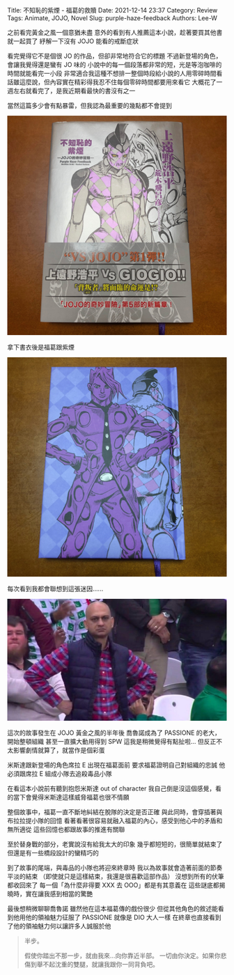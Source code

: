Title: 不知恥的紫煙 - 福葛的救贖
Date: 2021-12-14 23:37
Category: Review
Tags: Animate, JOJO, Novel
Slug: purple-haze-feedback
Authors: Lee-W

之前看完黃金之風一個意猶未盡
意外的看到有人推薦這本小說，趁著要買其他書就一起買了
紓解一下沒有 JOJO 能看的戒斷症狀

<!--more-->

看完覺得它不是個很 JO 的作品，但卻非常地符合它的標題
不過新登場的角色，會讓我覺得還是蠻有 JO 味的
小說中的每一個段落都非常的短，光是等泡咖啡的時間就能看完一小段
非常適合我這種不想排一整個時段給小說的人用零碎時間看
話雖這麼說，但內容實在精彩得我忍不住每個零碎時間都要用來看它
大概花了一週左右就看完了，是我近期看最快的書沒有之一

當然這篇多少會有點暴雷，但我認為最重要的幾點都不會提到

![purple-haze-feedback](/images/post-images/2021-purple-haze-feedback/purple-haze-feedback.jpeg)

拿下書衣後是福葛跟紫煙

![purple-haze-feedback-2](/images/post-images/2021-purple-haze-feedback/purple-haze-feedback-2.jpeg)

每次看到我都會聯想到這張迷因......

![meme](/images/post-images/2021-purple-haze-feedback/meme.jpg)

這次的故事發生在 JOJO 黃金之風的半年後
喬魯諾成為了 PASSIONE 的老大，開始整頓組織
甚至一直擴大動用得到 SPW 
這我是稍微覺得有點扯啦...
但反正不太影響劇情就算了，就當作是個彩蛋

米斯達跟新登場的角色席拉 E 出現在福葛面前
要求福葛證明自己對組織的忠誠
他必須跟席拉 E 組成小隊去追殺毒品小隊

在看這本小說前有聽到抱怨米斯達 out of character
我自己倒是沒這個感覺，看的當下會覺得米斯達這樣威脅福葛也很不情願


整個故事中，福葛一直不斷地糾結在脫隊的決定是否正確
與此同時，會穿插著與布拉拉提小隊的回憶
看著看著很容易就融入福葛的內心，感受到他心中的矛盾和無所適從
這些回憶也都跟故事的推進有關聯

至於替身戰的部分，老實說沒有給我太大的印象
幾乎都短短的，很簡單就結束了
但還是有一些橋段設計的蠻精巧的

到了故事的尾端，與毒品的小隊也將迎來終章時
我以為故事就會造著前面的節奏平淡的結束
（即使就只是這樣結束，我還是很喜歡這部作品）
沒想到所有的伏筆都收回來了
每一個「為什麼非得要 XXX 去 OOO」都是有其意義在
這些謎底都揭曉時，實在讓我感到相當的驚艷

最後想稍微聊聊喬魯諾
雖然他在這本福葛傳的戲份很少
但從其他角色的敘述能看到他用他的領袖魅力征服了 PASSIONE
就像是 DIO 大人一樣
在終章也直接看到了他的領袖魅力何以讓許多人誠服於他

> 半步。
> 
> 假使你踏出不那一步，就由我來...向你靠近半部。
> 一切由你決定。如果你悲傷到舉不起沈重的雙腿，就讓我跟你一同背負吧。